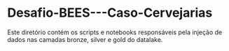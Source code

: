 # Desafio-BEES---Caso-Cervejarias
Este diretório contém os scripts e notebooks responsáveis pela injeção de dados nas camadas bronze, silver e gold do datalake.